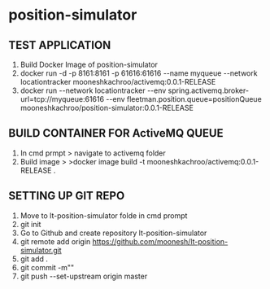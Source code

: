 # position-simulator

## TEST APPLICATION 

1. Build Docker Image of position-simulator  
2. docker run -d -p 8161:8161 -p 61616:61616 --name myqueue --network locationtracker mooneshkachroo/activemq:0.0.1-RELEASE
3. docker run --network locationtracker --env spring.activemq.broker-url=tcp://myqueue:61616 --env fleetman.position.queue=positionQueue mooneshkachroo/position-simulator:0.0.1-RELEASE


## BUILD CONTAINER FOR ActiveMQ QUEUE
1. In cmd prmpt > navigate to activemq folder 
2. Build image > >docker image build -t mooneshkachroo/activemq:0.0.1-RELEASE .




## SETTING UP GIT REPO
1.  Move to lt-position-simulator folde in cmd prompt
2.  git init
3. Go to Github and create repository lt-position-simulator
4. git remote add origin https://github.com/moonesh/lt-position-simulator.git
5. git add .
6. git commit -m""
7. git push --set-upstream origin master  

